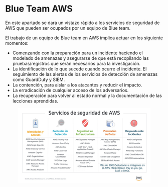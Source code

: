 # Blue Team AWS

En este apartado se dará un vistazo rápido a los servicios de seguridad de AWS que pueden ser ocupados por un equipo de Blue team.

El trabajo de un equipo de Blue team en AWS implica actuar en los siguiente momentos:

* Comenzando con la preparación para un incidente haciendo el modelado de amenazas y asegurarse de que está recopilando las pruebas/registros que serán necesarios para la investigación.
* La identificación de lo que sucede cuando ocurre el incidente. El seguimiento de las alertas de los servicios de detección de amenazas como GuardDuty y SIEM.
* La contención, para aislar a los atacantes y reducir el impacto.
* La erradicación de cualquier acceso de los adversarios.
* La recuperación para volver al estado normal y la documentación de las lecciones aprendidas.

<figure><img src="../../.gitbook/assets/image (6) (5).png" alt=""><figcaption></figcaption></figure>

##





















